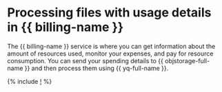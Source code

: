 # Processing files with usage details in {{ billing-name }}

The {{ billing-name }} service is where you can get information about the amount of resources used, monitor your expenses, and pay for resource consumption. You can send your spending details to {{ objstorage-full-name }} and then process them using {{ yq-full-name }}.

{% include [!](../_includes/billing.md) %}
